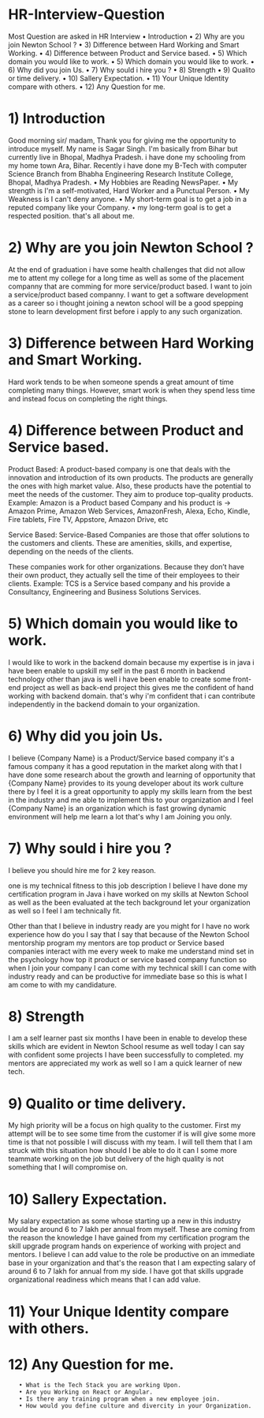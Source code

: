# HR-Interview-Question
Most Question are asked in HR Interview
  • Introduction
  • 2) Why are you join Newton School ?
  • 3) Difference between Hard Working and Smart Working.
  • 4) Difference between Product and Service based.
  • 5) Which domain you would like to work.
  • 5) Which domain you would like to work.
  • 6) Why did you join Us.
  • 7) Why sould i hire you ?
  • 8) Strength
  • 9) Qualito or time delivery.
  • 10) Sallery Expectation.
  • 11) Your Unique Identity compare with others.
  • 12) Any Question for me.




# 1) Introduction
  Good morning sir/ madam,
  Thank you for giving me the opportunity to introduce myself.
       My name is Sagar Singh. I'm basically from Bihar but currently live in Bhopal, Madhya Pradesh. i have done my schooling from my home town Ara, Bihar. Recently i have done my B-Tech with computer Science Branch from Bhabha Engineering Research Institute College, Bhopal, Madhya Pradesh.
       • My Hobbies are Reading NewsPaper.
       • My strength is I'm a self-motivated, Hard Worker and a Punctual Person.
       • My Weakness is I can't deny anyone.
       • My short-term goal is to get a job in a reputed company like your Company.
       • my long-term goal is to get a respected position.
that's all about me.

# 2) Why are you join Newton School ?
At the end of graduation i have some health challenges that did not allow me to attent my college for a long time as well as some of the placement companny that are comming for more service/product based. I want to join  a service/product based companny. I want to get a software development as a career so i thought joining a newton school will be a good spepping stone to learn development first before i apply to any such organization.

# 3) Difference between Hard Working and Smart Working.
Hard work tends to be when someone spends a great amount of time completing many things. However,
smart work is when they spend less time and instead focus on completing the right things.

# 4) Difference between Product and Service based.
Product Based: 
          A product-based company is one that deals with the innovation and introduction of its own products. The products are generally the ones with high market value. Also, these products have the potential to meet the needs of the customer. They aim to produce top-quality products.
Example:
Amazon is a Product based Company and his product is ->	Amazon Prime, Amazon Web Services, AmazonFresh, Alexa, Echo, Kindle, Fire tablets, Fire TV, Appstore, Amazon Drive, etc

Service Based: 
          Service-Based Companies are those that offer solutions to the customers and clients. These are amenities, skills, and expertise, depending on the needs of the clients.

These companies work for other organizations. Because they don’t have their own product, they actually sell the time of their employees to their clients.
Example:
TCS is a Service based company and his provide a Consultancy, Engineering and Business Solutions Services.

# 5) Which domain you would like to work.
I would like to work in the backend domain because my expertise is in java i have been enable to upskill my self in the past 6 month in backend technology other than java is well i have been enable to create some front-end project as well as back-end project this gives me the confident of hand working with backend domain. that's why i'm confident that i can contribute independently in the backend domain to your organization.

# 6) Why did you join Us.
I believe {Company Name} is a Product/Service based company it's a famous company it has a good reputation in the market along with that I have done some research about the growth and learning of opportunity that {Company Name} provides to its young developer about its work culture there by I feel it is a great opportunity to apply my skills learn from the best in the industry and me able to implement this to your organization and I feel {Company Name} is an organization which is fast growing dynamic environment will help me learn a lot that's why I am Joining you only.

# 7) Why sould i hire you ?
I believe you should hire me for 2 key reason. 

one is my technical fitness to this job description I believe I have done my certification program in Java i have worked on my skills at Newton School as well as the been evaluated at the tech background let your organization as well so I feel I am technically fit.

Other than that I believe in industry ready are you might for I have no work experience how do you I say that I say that because of the Newton School mentorship program my mentors are top product or Service based companies interact with me every week to make me understand mind set in the psychology how top it product or service based company function so when I join your company I can come with my technical skill I can come with industry ready and can be productive for immediate base so this is what I am come to with my candidature.

# 8) Strength
I am a self learner past six months I have been in enable to develop these skills which are evident in Newton School resume as well today I can say with confident some projects I have been successfully to completed. my mentors are appreciated my work as well so I am a quick learner of new tech.
     
# 9) Qualito or time delivery.
My high priority will be a focus on high quality to the customer. First my attempt will be to see some time from the customer if is will give some more time is that not possible I will discuss with my team. I will tell them that I am struck with this situation how should I be able to do it can I some more teammate working on the job but delivery of the high quality is not something that I will compromise on.
          
# 10) Sallery Expectation.
My salary expectation as some whose starting up a new in this industry would be around 6 to 7 lakh per annual from myself. These are coming from the reason the knowledge I have gained from my certification program the skill upgrade program hands on experience of working with project and mentors. I believe I can add value to the role be productive on an immediate base in your organization and that's the reason that I am expecting salary of around 6 to 7 lakh for annual from my side. I have got that skills upgrade organizational readiness which means that I can add value.
          
# 11) Your Unique Identity compare with others.

# 12) Any Question for me.
       • What is the Tech Stack you are working Upon.
       • Are you Working on React or Angular.
       • Is there any training program when a new employee join.
       • How would you define culture and divercity in your Organization.

